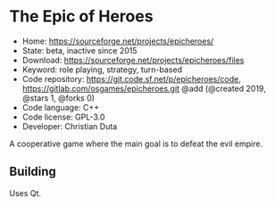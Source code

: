 # The Epic of Heroes

- Home: https://sourceforge.net/projects/epicheroes/
- State: beta, inactive since 2015
- Download: https://sourceforge.net/projects/epicheroes/files
- Keyword: role playing, strategy, turn-based
- Code repository: https://git.code.sf.net/p/epicheroes/code, https://gitlab.com/osgames/epicheroes.git @add (@created 2019, @stars 1, @forks 0)
- Code language: C++
- Code license: GPL-3.0
- Developer: Christian Duta

A cooperative game where the main goal is to defeat the evil empire.

## Building

Uses Qt.